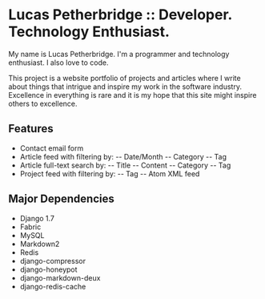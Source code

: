 # Lucas Petherbridge :: Developer. Technology Enthusiast.

My name is Lucas Petherbridge. I'm a programmer and technology enthusiast. I also love to code.

This project is a website portfolio of projects and articles where I write about things that intrigue and inspire my work in the software industry. Excellence in everything is rare and it is my hope that this site might inspire others to excellence.

## Features

- Contact email form
- Article feed with filtering by:
-- Date/Month
-- Category
-- Tag
- Article full-text search by:
-- Title
-- Content
-- Category
-- Tag
- Project feed with filtering by:
-- Tag
-- Atom XML feed

## Major Dependencies

- Django 1.7
- Fabric
- MySQL
- Markdown2
- Redis
- django-compressor
- django-honeypot
- django-markdown-deux
- django-redis-cache
